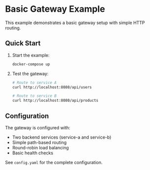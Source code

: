# Basic Gateway Example

This example demonstrates a basic gateway setup with simple HTTP routing.

## Quick Start

1. Start the example:
   ```bash
   docker-compose up
   ```

2. Test the gateway:
   ```bash
   # Route to service A
   curl http://localhost:8080/api/users
   
   # Route to service B
   curl http://localhost:8080/api/products
   ```

## Configuration

The gateway is configured with:
- Two backend services (service-a and service-b)
- Simple path-based routing
- Round-robin load balancing
- Basic health checks

See `config.yaml` for the complete configuration.